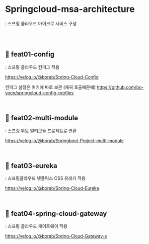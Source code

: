 # Springcloud-msa-architecture 
: 스프링 클라우드 마이크로 서비스 구성


<br>
<br>

## 🤔 feat01-config
: 스프링 클라우드 컨피그 적용

https://velog.io/@borab/Spring-Cloud-Config

컨피그 설정은 여기에 따로 보관 (재귀 호출때문에)
https://github.com/bo-yoon/springcloud-config-profiles

<br>

## 🤔 feat02-multi-module
: 스프링 부트 멀티모듈 프로젝트로 변환

https://velog.io/@borab/Springboot-Project-multi-module

<br>

## 🤔 feat03-eureka
: 스프링클라우드 넷플릭스 OSS 유레카 적용

https://velog.io/@borab/Spring-Cloud-Eureka


<br>

## 🤔 feat04-spring-cloud-gateway
: 스프링 클라우드 게이트웨이 적용


https://velog.io/@borab/Spring-Cloud-Gateway-s

<br>

